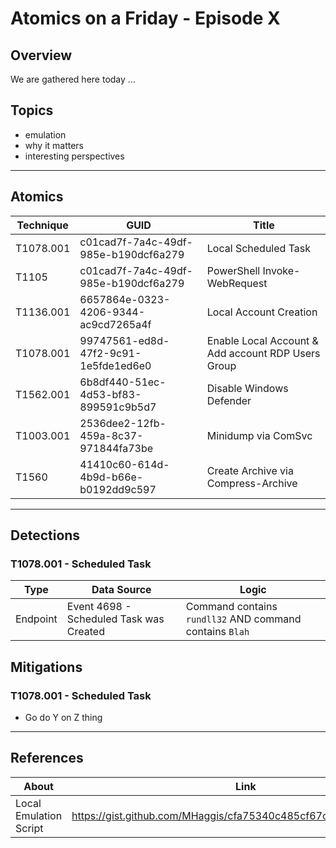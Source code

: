 # Atomics on a Friday - Episode X

## Overview
We are gathered here today ...

## Topics
- emulation
- why it matters
- interesting perspectives

---
## Atomics

Technique | GUID | Title
--- | --- | --- 
T1078.001 | c01cad7f-7a4c-49df-985e-b190dcf6a279 | Local Scheduled Task
T1105  | c01cad7f-7a4c-49df-985e-b190dcf6a279 | PowerShell Invoke-WebRequest
T1136.001 | 6657864e-0323-4206-9344-ac9cd7265a4f | Local Account Creation
T1078.001 | 99747561-ed8d-47f2-9c91-1e5fde1ed6e0 | Enable Local Account & Add account RDP Users Group
T1562.001 | 6b8df440-51ec-4d53-bf83-899591c9b5d7 | Disable Windows Defender
T1003.001 | 2536dee2-12fb-459a-8c37-971844fa73be | Minidump via ComSvc
T1560 | 41410c60-614d-4b9d-b66e-b0192dd9c597 | Create Archive via Compress-Archive

--- 
## Detections
### T1078.001 - Scheduled Task

Type | Data Source | Logic
--- | --- | ---
Endpoint | Event 4698 - Scheduled Task was Created | Command contains `rundll32` AND command contains `Blah`

## Mitigations
### T1078.001 - Scheduled Task
- Go do Y on Z thing

---
## References

About | Link
--- | --- 
Local Emulation Script | https://gist.github.com/MHaggis/cfa75340c485cf67cbf3b5e98c00428c